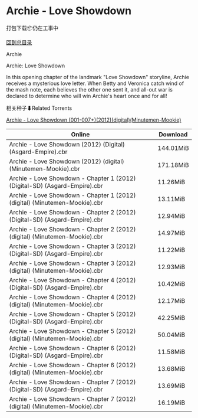 # Archie - Love Showdown

打包下载📦仍在工事中

[回到总目录](/Catalogs.md)

Archie

Archie: Love Showdown

In this opening chapter of the landmark "Love Showdown" storyline, Archie receives a mysterious love letter. When Betty and Veronica catch wind of the mash note, each believes the other one sent it, and all-out war is declared to determine who will win Archie's heart once and for all!





相关种子⬇Related Torrents

[Archie - Love Showdown (001-007+)(2012)(digital)(Minutemen-Mookie)](https://github.com/alicewish/markdown/blob/master/torrent/Archie---Love-Showdown--001-007---2012--digital--Minutemen-Mookie.md)

Online | Download
--- | ---
Archie - Love Showdown (2012) (Digital) (Asgard-Empire).cbr | 144.01MiB
Archie - Love Showdown (2012) (digital) (Minutemen-Mookie).cbr | 171.18MiB
Archie - Love Showdown - Chapter 1 (2012) (Digital-SD) (Asgard-Empire).cbr | 11.26MiB
Archie - Love Showdown - Chapter 1 (2012) (digital) (Minutemen-Mookie).cbr | 13.11MiB
Archie - Love Showdown - Chapter 2 (2012) (Digital-SD) (Asgard-Empire).cbr | 12.94MiB
Archie - Love Showdown - Chapter 2 (2012) (digital) (Minutemen-Mookie).cbr | 14.97MiB
Archie - Love Showdown - Chapter 3 (2012) (Digital-SD) (Asgard-Empire).cbr | 11.22MiB
Archie - Love Showdown - Chapter 3 (2012) (digital) (Minutemen-Mookie).cbr | 12.93MiB
Archie - Love Showdown - Chapter 4 (2012) (Digital-SD) (Asgard-Empire).cbr | 10.42MiB
Archie - Love Showdown - Chapter 4 (2012) (digital) (Minutemen-Mookie).cbr | 12.17MiB
Archie - Love Showdown - Chapter 5 (2012) (Digital-SD) (Asgard-Empire).cbr | 42.25MiB
Archie - Love Showdown - Chapter 5 (2012) (digital) (Minutemen-Mookie).cbr | 50.04MiB
Archie - Love Showdown - Chapter 6 (2012) (Digital-SD) (Asgard-Empire).cbr | 11.58MiB
Archie - Love Showdown - Chapter 6 (2012) (digital) (Minutemen-Mookie).cbr | 13.68MiB
Archie - Love Showdown - Chapter 7 (2012) (Digital-SD) (Asgard-Empire).cbr | 13.69MiB
Archie - Love Showdown - Chapter 7 (2012) (digital) (Minutemen-Mookie).cbr | 16.19MiB